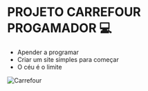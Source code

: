  # PROJETO CARREFOUR PROGAMADOR :computer:



- Apender a programar 
- Criar um site simples para começar
- O céu é o limite  





![Carrefour](https://encrypted-tbn0.gstatic.com/images?q=tbn:ANd9GcTbZPOTIbAaw_Cf56DxQVlXGjvJ0AhJpSIe3w&usqp=CAU)



